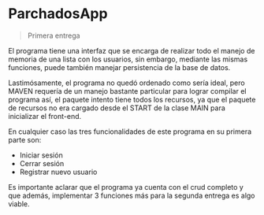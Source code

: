 # ParchadosApp

> Primera entrega

El programa tiene una interfaz que se encarga de realizar todo el manejo de memoria de una lista con los usuarios, sin embargo,
mediante las mismas funciones, puede también manejar persistencia de la base de datos.

Lastimósamente, el programa no quedó ordenado como sería ideal, pero MAVEN requería de un manejo bastante particular para lograr compilar el programa
así, el paquete intento tiene todos los recursos, ya que el paquete de recursos no era cargado desde el START de la clase MAIN para inicializar el front-end.

En cualquier caso las tres funcionalidades de este programa en su primera parte son:
- Iniciar sesión
- Cerrar sesión
- Registrar nuevo usuario

Es importante aclarar que el programa ya cuenta con el crud completo y que además, implementar 3 funciones más para la segunda entrega es algo viable.
